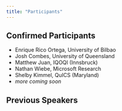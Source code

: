 ```yaml
---
title: "Participants"
---
```


## Confirmed Participants ##

- Enrique Rico Ortega, University of Bilbao
- Josh Combes, University of Queensland
- Matthew Juan, IQOQI (Innsbruck)
- Nathan Wiebe, Microsoft Research
- Shelby Kimmel, QuICS (Maryland)
- *more coming soon*

## Previous Speakers ##

